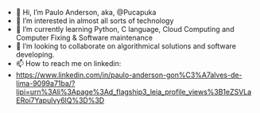 - 👋 Hi, I’m Paulo Anderson, aka, @Pucapuka
- 👀 I’m interested in almost all sorts of technology
- 🌱 I’m currently learning Python, C language, Cloud Computing and Computer Fixing & Software maintenance
- 💞️ I’m looking to collaborate on algorithmical solutions and software developing.
- 📫 How to reach me on linkedin:
- https://www.linkedin.com/in/paulo-anderson-gon%C3%A7alves-de-lima-9099a71ba/?lipi=urn%3Ali%3Apage%3Ad_flagship3_leia_profile_views%3B1eZSVLaERoi7Yapulvy6lQ%3D%3D 

<!---
Pucapuka/Pucapuka is a ✨ special ✨ repository because its `README.md` (this file) appears on your GitHub profile.
You can click the Preview link to take a look at your changes.
--->
